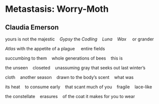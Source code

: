 # Metastasis: Worry-Moth
## Claudia Emerson
yours is not the majestic    _Gypsy_
the _Codling    Luna    Wax_     or grander

 _Atlas_ with the appetite
of a plague     entire fields

succumbing to them    whole
generations of bees    this is

the unseen    closeted    unassuming
gray that seeks out last winter’s

cloth    another season    drawn
to the body’s scent    what was

its heat    to consume early    that scant
much of you    fragile    lace-like

the constellate    erasures    of the coat
it makes for you to wear